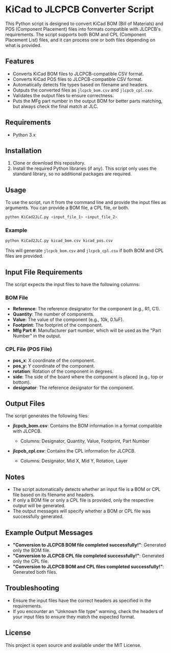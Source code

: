 # KiCad to JLCPCB Converter Script

This Python script is designed to convert KiCad BOM (Bill of Materials) and POS (Component Placement) files into formats compatible with JLCPCB's requirements. The script supports both BOM and CPL (Component Placement List) files, and it can process one or both files depending on what is provided.

## Features
- Converts KiCad BOM files to JLCPCB-compatible CSV format.
- Converts KiCad POS files to JLCPCB-compatible CSV format.
- Automatically detects file types based on filename and headers.
- Outputs the converted files as `jlcpcb_bom.csv` and `jlcpcb_cpl.csv`.
- Validates the output files to ensure correctness.
- Puts the MFg part number in the output BOM for better parts matching, but always check the final match at JLC.

## Requirements
- Python 3.x

## Installation
1. Clone or download this repository.
2. Install the required Python libraries (if any). This script only uses the standard library, so no additional packages are required.

## Usage
To use the script, run it from the command line and provide the input files as arguments. You can provide a BOM file, a CPL file, or both.

```sh
python KiCad2JLC.py <input_file_1> <input_file_2>
```

### Example
```sh
python KiCad2JLC.py kicad_bom.csv kicad_pos.csv
```
This will generate `jlcpcb_bom.csv` and `jlcpcb_cpl.csv` if both BOM and CPL files are provided.

## Input File Requirements
The script expects the input files to have the following columns:

### BOM File
- **Reference**: The reference designator for the component (e.g., R1, C1).
- **Quantity**: The number of components.
- **Value**: The value of the component (e.g., 10k, 0.1uF).
- **Footprint**: The footprint of the component.
- **Mfg Part #**: Manufacturer part number, which will be used as the "Part Number" in the output.

### CPL File (POS File)
- **pos_x**: X coordinate of the component.
- **pos_y**: Y coordinate of the component.
- **rotation**: Rotation of the component in degrees.
- **side**: The side of the board where the component is placed (e.g., top or bottom).
- **designator**: The reference designator for the component.

## Output Files
The script generates the following files:

- **jlcpcb_bom.csv**: Contains the BOM information in a format compatible with JLCPCB.
  - Columns: Designator, Quantity, Value, Footprint, Part Number

- **jlcpcb_cpl.csv**: Contains the CPL information for JLCPCB.
  - Columns: Designator, Mid X, Mid Y, Rotation, Layer

## Notes
- The script automatically detects whether an input file is a BOM or CPL file based on its filename and headers.
- If only a BOM file or only a CPL file is provided, only the respective output will be generated.
- The output messages will specify whether a BOM or CPL file was successfully generated.

## Example Output Messages
- **"Conversion to JLCPCB BOM file completed successfully!"**: Generated only the BOM file.
- **"Conversion to JLCPCB CPL file completed successfully!"**: Generated only the CPL file.
- **"Conversion to JLCPCB BOM and CPL files completed successfully!"**: Generated both files.

## Troubleshooting
- Ensure the input files have the correct headers as specified in the requirements.
- If you encounter an "Unknown file type" warning, check the headers of your input files to ensure they match the expected format.

## License
This project is open source and available under the MIT License.

